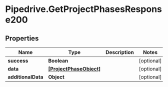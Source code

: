 # Pipedrive.GetProjectPhasesResponse200

## Properties

Name | Type | Description | Notes
------------ | ------------- | ------------- | -------------
**success** | **Boolean** |  | [optional] 
**data** | [**[ProjectPhaseObject]**](ProjectPhaseObject.md) |  | [optional] 
**additionalData** | **Object** |  | [optional] 



